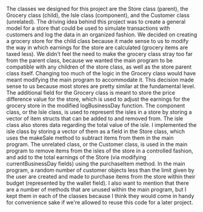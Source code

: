 
The classes we designed for this project are the Store class (parent), the Grocery class (child), the Isle
class (component), and the Customer class (unrelated). The driving idea behind this project was to create a general
model for a store that could be used to simulate transactions with customers and log the data in an organized fashion.
We decided on creating a grocery store for the child class because it made sense to us to modify the way in which
earnings for the store are calculated (grocery items are taxed less). We didn't feel the need to make the
grocery class stray too far from the parent class, because we wanted the main program to be compatible with any
children of the store class, as well as the store parent class itself. Changing too much of the logic in the Grocery
class would have meant modifying the main program to accommodate it. This decision made sense to us because most
stores are pretty similar at the fundamental level. The additional field for the Grocery class is meant to store
the price difference value for the store, which is used to adjust the earnings for the grocery store in the modified
logBusinessDay function. The component class, or the Isle class, is used to represent the isles in a store by storing
a vector of item structs that can be added to and removed from. The isle class also stores data regarding the total
value of the isle. I implemented the isle class by storing a vector of them as a field in the Store class, which uses
the makeSale method to subtract items from them in the main program. The unrelated class, or the Customer class, is
used in the main program to remove items from the isles of the store in a controlled fashion, and add to the total
earnings of the Store (via modifying currentBusinessDay fields) using the purchaseItem method. In the main program,
a random number of customer objects less than the limit given by the user are created and made to purchase items from
the store within their budget (represented by the wallet field). I also want to mention that there are a number of
methods that are unused within the main program, but I kept them in each of the classes because I think they would
come in handy for convenience sake if we're allowed to reuse this code for a later project.
